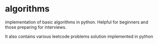# algorithms
implementation of basic algorithms in python. Helpful for beginners and those preparing for interviews.

It also contains various leetcode problems solution implemented in python

